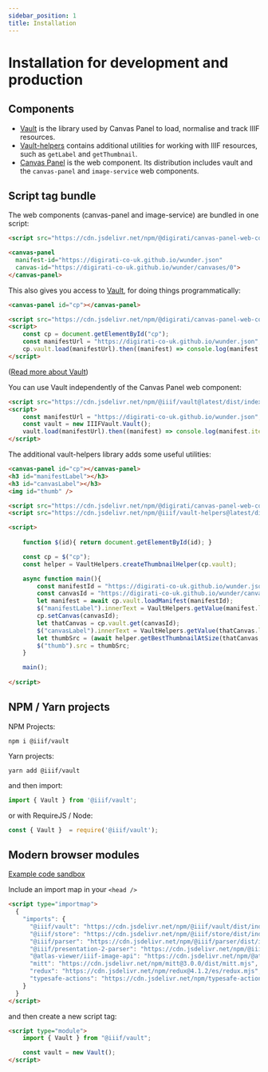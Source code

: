 ```yaml
---
sidebar_position: 1
title: Installation
---
```


# Installation for development and production

## Components

* [Vault](https://github.com/IIIF-Commons/vault) is the library used by Canvas Panel to load, normalise and track IIIF resources. 
* [Vault-helpers](https://github.com/IIIF-Commons/vault-helpers/) contains additional utilities for working with IIIF resources, such as `getLabel` and `getThumbnail`.
* [Canvas Panel](https://github.com/digirati-co-uk/iiif-canvas-panel) is the web component. Its distribution includes vault and the `canvas-panel` and `image-service` web components.

## Script tag bundle
    
The web components (canvas-panel and image-service) are bundled in one script: 

```html
<script src="https://cdn.jsdelivr.net/npm/@digirati/canvas-panel-web-components@latest"></script>

<canvas-panel
  manifest-id="https://digirati-co-uk.github.io/wunder.json"
  canvas-id="https://digirati-co-uk.github.io/wunder/canvases/0">
</canvas-panel>
```

This also gives you access to [Vault](./api-reference/vault), for doing things programmatically:

```html
<canvas-panel id="cp"></canvas-panel>

<script src="https://cdn.jsdelivr.net/npm/@digirati/canvas-panel-web-components@latest"></script>
<script>  
    const cp = document.getElementById("cp");
    const manifestUrl = "https://digirati-co-uk.github.io/wunder.json";
    cp.vault.load(manifestUrl).then((manifest) => console.log(manifest.items.length));
</script>  
```

([Read more about Vault](./api-reference/vault))

You can use Vault independently of the Canvas Panel web component:

```html
<script src="https://cdn.jsdelivr.net/npm/@iiif/vault@latest/dist/index.umd.js"></script>
<script>  
    const manifestUrl = "https://digirati-co-uk.github.io/wunder.json";
    const vault = new IIIFVault.Vault();
    vault.load(manifestUrl).then((manifest) => console.log(manifest.items.length));
</script>  
```

The additional vault-helpers library adds some useful utilities:

```html
<canvas-panel id="cp"></canvas-panel>
<h3 id="manifestLabel"></h3>
<h3 id="canvasLabel"></h3>
<img id="thumb" />

<script src="https://cdn.jsdelivr.net/npm/@digirati/canvas-panel-web-components@latest"></script>
<script src="https://cdn.jsdelivr.net/npm/@iiif/vault-helpers@latest/dist/index.umd.js"></script>

<script>  
    
    function $(id){ return document.getElementById(id); }

    const cp = $("cp");
    const helper = VaultHelpers.createThumbnailHelper(cp.vault);

    async function main(){
        const manifestId = "https://digirati-co-uk.github.io/wunder.json";
        const canvasId = "https://digirati-co-uk.github.io/wunder/canvases/1";
        let manifest = await cp.vault.loadManifest(manifestId);
        $("manifestLabel").innerText = VaultHelpers.getValue(manifest.label);
        cp.setCanvas(canvasId);
        let thatCanvas = cp.vault.get(canvasId);
        $("canvasLabel").innerText = VaultHelpers.getValue(thatCanvas.label);
        let thumbSrc = (await helper.getBestThumbnailAtSize(thatCanvas, 200)).best.id;
        $("thumb").src = thumbSrc;
    }

    main();
    
</script>  
```


## NPM / Yarn projects

NPM Projects:
```
npm i @iiif/vault
```

Yarn projects:
```
yarn add @iiif/vault
```

and then import:
```js
import { Vault } from '@iiif/vault';
```
or with RequireJS / Node:
```js
const { Vault }  = require('@iiif/vault');
```


## Modern browser modules
[Example code sandbox](https://codesandbox.io/s/vault-vanilla-g5mzq?file=/index.html:1363-1368)

Include an import map in your `<head />`
```html
<script type="importmap">
  {
    "imports": {
      "@iiif/vault": "https://cdn.jsdelivr.net/npm/@iiif/vault/dist/index.es.js",
      "@iiif/store": "https://cdn.jsdelivr.net/npm/@iiif/store/dist/index.es.js",
      "@iiif/parser": "https://cdn.jsdelivr.net/npm/@iiif/parser/dist/index.es.js",
      "@iiif/presentation-2-parser": "https://cdn.jsdelivr.net/npm/@iiif/presentation-2-parser/dist/index.es.js",
      "@atlas-viewer/iiif-image-api": "https://cdn.jsdelivr.net/npm/@atlas-viewer/iiif-image-api/dist/index.es.js",
      "mitt": "https://cdn.jsdelivr.net/npm/mitt@3.0.0/dist/mitt.mjs",
      "redux": "https://cdn.jsdelivr.net/npm/redux@4.1.2/es/redux.mjs",
      "typesafe-actions": "https://cdn.jsdelivr.net/npm/typesafe-actions@5.1.0/dist/typesafe-actions.es.production.js"
    }
  }
</script>
```
and then create a new script tag:
```html
<script type="module">
    import { Vault } from "@iiif/vault";

    const vault = new Vault();
</script>
```
